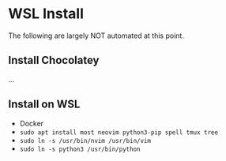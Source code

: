 # WSL Install

The following are largely NOT automated at this point.

## Install Chocolatey

...

## Install on WSL

- Docker
- `sudo apt install most neovim python3-pip spell tmux tree`
- `sudo ln -s /usr/bin/nvim /usr/bin/vim`
- `sudo ln -s python3 /usr/bin/python`


